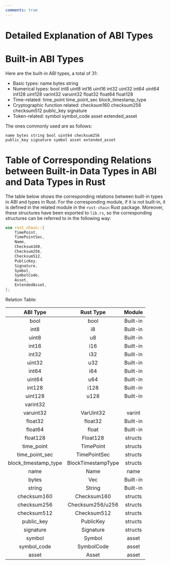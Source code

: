 ```yaml
---
comments: true
---
```


# Detailed Explanation of ABI Types

# Built-in ABI Types

Here are the built-in ABI types, a total of 31:

- Basic types: name bytes string
- Numerical types: bool int8 uint8 int16 uint16 int32 uint32 int64 uint64 int128 uint128 varint32 varuint32 float32 float64 float128
- Time-related: time_point time_point_sec block_timestamp_type
- Cryptographic function related: checksum160 checksum256 checksum512 public_key signature
- Token-related: symbol symbol_code asset extended_asset

The ones commonly used are as follows:

```
name bytes string bool uint64 checksum256
public_key signature symbol asset extended_asset
```
                                                                                                    
# Table of Corresponding Relations between Built-in Data Types in ABI and Data Types in Rust

The table below shows the corresponding relations between built-in types in ABI and types in Rust. For the corresponding module, if it is not built-in, it is defined in the related module in the `rust-chain` Rust package. Moreover, these structures have been exported to `lib.rs`, so the corresponding structures can be referred to in the following way:

```rust
use rust_chain::{
    TimePoint,
    TimePointSec,
    Name,
    Checksum160,
    Checksum256,
    Checksum512,
    PublicKey,
    Signature,
    Symbol,
    SymbolCode,
    Asset,
    ExtendedAsset,
};
```

Relation Table:

|         ABI Type     |   Rust Type       |      Module    |
|:--------------------:|:------------------:|:------------------:|
|         bool         |        bool        |   Built-in    |
|         int8         |         i8         |   Built-in    |
|         uint8        |         u8         |   Built-in    |
|         int16        |         i16        |   Built-in    |
|         int32        |         i32        |   Built-in    |
|        uint32        |         u32        |   Built-in    |
|         int64        |         i64        |   Built-in    |
|        uint64        |         u64        |   Built-in    |
|        int128        |        i128        |   Built-in    |
|        uint128       |        u128        |   Built-in    |
|       varint32       |                    |                |
|       varuint32      |      VarUint32     |   varint     |
|        float32       |     float32        |  Built-in     |
|        float64       |       float        |  Built-in     |
|       float128       |      Float128      |  structs  |
|      time_point      |      TimePoint     |  structs  |
|    time_point_sec    |    TimePointSec    |  structs  |
| block_timestamp_type | BlockTimestampType |  structs  |
|         name         |        Name        |  name  |
|         bytes        |        Vec<u8>     |  Built-in  |
|        string        |        String      |  Built-in  |
|      checksum160     |     Checksum160    |  structs  |
|      checksum256     |   Checksum256/u256 |  structs  |
|      checksum512     |     Checksum512    |  structs  |
|      public_key      |      PublicKey     |  structs  |
|       signature      |      Signature     |  structs  |
|        symbol        |       Symbol       | asset   |
|      symbol_code     |     SymbolCode     | asset   |
|         asset        |        Asset       | asset   |
